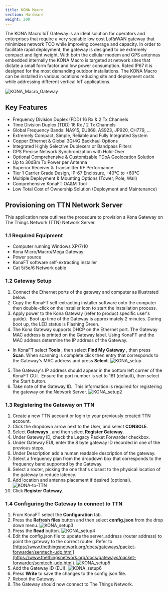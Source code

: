 ```yaml
---
title: KONA Macro
section: Hardware
weight: 200
---
```


The KONA Macro IoT Gateway is an ideal solution for operators and enterprises that require a very scalable low cost LoRaWAN gateway that minimizes network TCO while improving coverage and capacity. In order to facilitate rapid deployment, the gateway is designed to be extremely compact and light weight. With both the cellular modem and GPS antennas embedded internally the KONA Macro is targeted at network sites that dictate a small form factor and low power consumption. Rated IP67 it is designed for the most demanding outdoor installations. The KONA Macro can be installed in various locations reducing site and deployment costs while addressing different vertical IoT applications.

![KONA_Macro_Gateway](KONA_Macro_Tilt.PNG)


## Key Features

- Frequency Division Duplex (FDD) 16 Rx & 2 Tx Channels
- Time Division Duplex (TDD) 16 Rx / 2 Tx Channels
- Global Frequency Bands: NA915, EU868, AS923, JP920, CH779, …
- Extremely Compact, Simple, Reliable and Fully Integrated System
- Copper Ethernet & Global 3G/4G Backhaul Options
- Integrated Highly Selective Duplexers or Bandpass Filters
- GPS Precise Network Synchronization with Hold-Over
- Optional Comprehensive & Customizable TDoA Geolocation Solution
- Up to 30dBm Tx Power per Antenna
- Superior Receiver & Transmitter RF Performance
- Tier 1 Carrier Grade Design, IP-67 Enclosure, -40°C to +60°C
- Multiple Deployment & Mounting Options (Tower, Pole, Wall)
- Comprehensive KonaFT OA&M Tool 
- Low Total Cost of Ownership Solution (Deployment and Maintenance)  



## Provisioning on TTN Network Server

This application note outlines the procedure to provision a Kona Gateway on The Things Network (TTN) Network Server.

### 1.1 Required Equipment

- Computer running Windows XP/7/10
- Kona Micro/Macro/Mega Gateway
- Power source
- KonaFT software self-extracting installer
- Cat 5/5e/6 Network cable

### 1.2 Gateway Setup

1.	Connect the Ethernet ports of the gateway and computer as illustrated below.
2. Copy the KonaFT self-extracting installer software onto the computer then double-click on the installer icon to start the installation process.
3. Apply power to the Kona Gateway (refer to product specific user&#39;s guide).  Boot up time of the Gateway is approximately 2 minutes. During boot up, the LED status is Flashing Green.
4. The Kona Gateway supports DHCP on the Ethernet port. The Gateway MAC address is printed on the Gateway label. Using KonaFT and the MAC address determine the IP address of the Gateway.
 - In KonaFT select **Tools** , then select **Find My Gateway** , then press **Scan**. When scanning is complete click then entry that corresponds to the Gateway&#39;s MAC address and press **Select**.
 ![KONA_setup](Screen_1.png)
5. The Gateway&#39;s IP address should appear in the bottom left corner of the KonaFT GUI.  Ensure the port number is set to 161 (default), then select the Start button.
6. Take note of the Gateway ID.  This information is required for registering the gateway on the Network Server.
 ![KONA_setup2](Screen_2.png)

### 1.3 Registering the Gateway on TTN

1. Create a new TTN account or login to your previously created TTN account.
2. Click the dropdown arrow next to the User, and select **CONSOLE**.
3. Select **Gateways** , and then select **Register Gateway**.
4. Under Gateway ID, check the Legacy Packet Forwarder checkbox.
5. Under Gateway EUI, enter the 8 byte gateway ID recorded in one of the previous steps.
6. Under Description add a human readable description of the gateway.
7. Select a frequency plan from the dropdown box that corresponds to the frequency band supported by the Gateway.
8. Select a router, picking the one that&#39;s closest to the physical location of the gateway to reduce latency.
9. Add location and antenna placement if desired (optional).
 ![KONA-to-TTN](TTN_Screen.png)
10. Click **Register Gateway**.


### 1.4 Configuring the Gateway to connect to TTN

1. From KonaFT select the **Configuration** tab.
2. Press the **Refresh files** button and then select **config.json** from the drop down menu.
 ![KONA_setup3](Screen_3.png)
3. Press the **Read** button.
 ![KONA_setup4](Screen_4.png)
4. Edit the config.json file to update the server\_address (router address) to point the gateway to the correct router.  Refer to [https://www.thethingsnetwork.org/docs/gateways/packet-forwarder/semtech-udp.html](https://www.thethingsnetwork.org/docs/gateways/packet-forwarder/semtech-udp.html).
 ![KONA_setup5](Screen_5.png)
5. Add the Gateway ID (EUI).
 ![KONA_setup6](Screen_6.png)
6. Press **Write** to save the changes to the config.json file.
7. Reboot the Gateway.
8. The Gateway should now connect to The Things Network.
